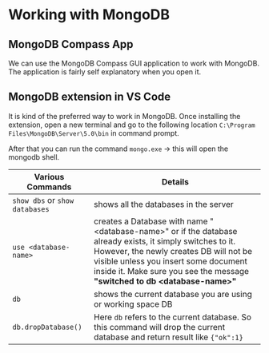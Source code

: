 # Working with MongoDB

## MongoDB Compass App

We can use the MongoDB Compass GUI application to work with MongoDB. The application is fairly self explanatory when you open it.

## MongoDB extension in VS Code

It is kind of the preferred way to work in MongoDB. Once installing the extension, open a new terminal and go to the following location `C:\Program Files\MongoDB\Server\5.0\bin` in command prompt.

After that you can run the command `mongo.exe` -> this will open the mongodb shell.

| Various Commands               | Details                                                                                                                                                                                                                                                                         |
| ------------------------------ | ------------------------------------------------------------------------------------------------------------------------------------------------------------------------------------------------------------------------------------------------------------------------------- |
| `show dbs` or `show databases` | shows all the databases in the server                                                                                                                                                                                                                                           |
| `use <database-name>`          | creates a Database with name "\<database-name\>" or if the database already exists, it simply switches to it. However, the newly creates DB will not be visible unless you insert some document inside it. Make sure you see the message **"switched to db \<database-name\>"** |
| `db`                           | shows the current database you are using or working space DB                                                                                                                                                                                                                    |
| `db.dropDatabase()`            | Here `db` refers to the current database. So this command will drop the current database and return result like `{"ok":1}`                                                                                                                                                      |
